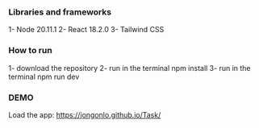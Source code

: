 ### Libraries and frameworks
1- Node 20.11.1
2- React 18.2.0
3- Tailwind CSS

### How to run

1- download the repository
2- run in the terminal npm install
3- run in the terminal npm run dev


### DEMO 
Load the app: https://jongonlo.github.io/Task/
